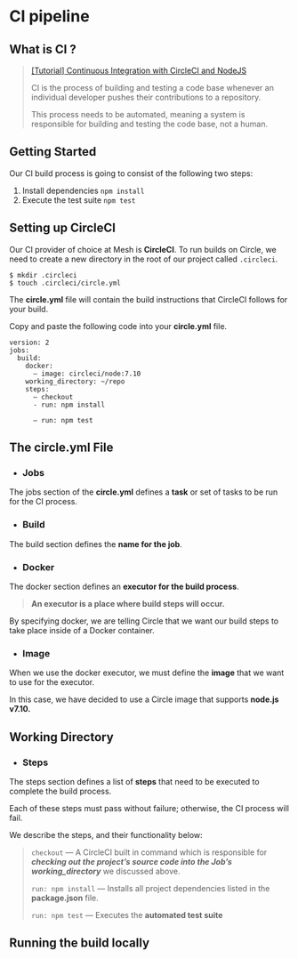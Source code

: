 # CI pipeline

## What is CI ?

> [[Tutorial] Continuous Integration with CircleCI and NodeJS](https://medium.com/meshstudio/continuous-integration-with-circleci-and-nodejs-44c3cf0074a0)
> 
> CI is the process of building and testing a code base whenever an individual developer pushes their contributions to a repository. 
> 
> This process needs to be automated, meaning a system is responsible for building and testing the code base, not a human.

## Getting Started

Our CI build process is going to consist of the following two steps:

1. Install dependencies ``npm install``
2. Execute the test suite ``npm test``

## Setting up CircleCI

Our CI provider of choice at Mesh is **CircleCI**. To run builds on Circle, we need to create a new directory in the root of our project called ``.circleci``.

```
$ mkdir .circleci
$ touch .circleci/circle.yml
```

The **circle.yml** file will contain the build instructions that CircleCI follows for your build.

Copy and paste the following code into your **circle.yml** file.
```
version: 2
jobs:
  build:
    docker:
      — image: circleci/node:7.10
    working_directory: ~/repo
    steps:
      — checkout
      - run: npm install
 
      — run: npm test
```

## The circle.yml File

- ### **Jobs**

The jobs section of the **circle.yml** defines a **task** or set of tasks to be run for the CI process.

- ### **Build**

The build section defines the **name for the job**.

- ### **Docker**

The docker section defines an **executor for the build process**.

> **An executor is a place where build steps will occur.**

By specifying docker, we are telling Circle that we want our build steps to take place inside of a Docker container.

- ### **Image**

When we use the docker executor, we must define the **image** that we want to use for the executor.

In this case, we have decided to use a Circle image that supports **node.js v7.10.**

## **Working Directory**

- ### **Steps**

The steps section defines a list of **steps** that need to be executed to complete the build process.

Each of these steps must pass without failure; otherwise, the CI process will fail.

We describe the steps, and their functionality below:
>
> ``checkout`` — A CircleCI built in command which is responsible for ***checking out the project’s source code into the Job’s working_directory*** we discussed above.
>
> ``run: npm install`` — Installs all project dependencies listed in the **package.json** file.
>
> ``run: npm test`` — Executes the **automated test suite**

## Running the build locally
